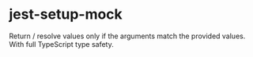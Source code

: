 # jest-setup-mock
Return / resolve values only if the arguments match the provided values. With full TypeScript type safety.

